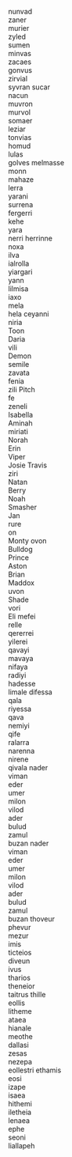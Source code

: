 nunvad  
zaner  
murier  
zyled  
sumen  
minvas  
zacaes  
gonvus  
zirvial  
syvran
sucar  
nacun  
muvron  
murvol  
somaer  
leziar  
tonvias  
homud  
lulas  
golves
melmasse  
monn  
mahaze  
lerra  
yarani  
surrena  
fergerri  
kehe  
yara  
nerri
herrinne  
noxa  
ilva  
ialrolla  
yiargari  
yann  
lilmisa  
iaxo  
mela  
hela
ceyanni  
niria  
Toon  
Daria  
vili  
Demon  
semile  
zavata  
fenia  
zili
Pitch  
fe  
zeneli  
Isabella  
Aminah  
miriati  
Norah  
Erin  
Viper  
Josie
Travis  
ziri  
Natan  
Berry  
Noah  
Smasher  
Jan  
rure  
on  
Monty
ovon  
Bulldog  
Prince  
Aston  
Brian  
Maddox  
uvon  
Shade  
vori  
Eli
mefei  
relle  
qererrei  
yilerei  
qavayi  
mavaya  
nifaya  
radiyi  
hadesse  
limale
difessa  
qala  
riyessa  
qava  
nemiyi  
qife  
ralarra  
narenna  
nirene  
qivala
nader  
viman  
eder  
umer  
milon  
vilod  
ader  
bulud  
zamul  
buzan
nader  
viman  
eder  
umer  
milon  
vilod  
ader  
bulud  
zamul  
buzan
thoveur  
phevur  
mezur  
imis  
ticteios  
diveun  
ivus  
tharios  
theneior  
taitrus
thille  
eollis  
litheme  
ataea  
hianale  
meothe  
dallasi  
zesas  
nezepa  
eollestri
ethamis  
eosi  
izape  
isaea  
hithemi  
iletheia  
lenaea  
ephe  
seoni  
liallapeh